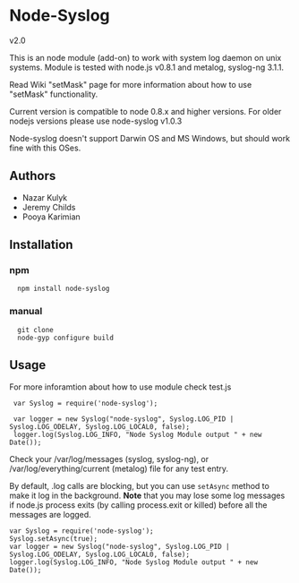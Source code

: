 # Node-Syslog

v2.0

This is an node module (add-on) to work with system log daemon on unix systems.
Module is tested with node.js v0.8.1 and metalog, syslog-ng 3.1.1.

Read Wiki "setMask" page for more information about how to use "setMask" functionality.


Current version is compatible to node 0.8.x and higher versions. For older nodejs versions please use node-syslog v1.0.3

Node-syslog doesn't support Darwin OS and MS Windows, but should work fine with this OSes.

## Authors

*   Nazar Kulyk
*   Jeremy Childs
*   Pooya Karimian

## Installation

### npm

      npm install node-syslog

### manual

      git clone
      node-gyp configure build

## Usage

For more inforamtion about how to use module check test.js

     var Syslog = require('node-syslog');
     
     var logger = new Syslog("node-syslog", Syslog.LOG_PID | Syslog.LOG_ODELAY, Syslog.LOG_LOCAL0, false);
     logger.log(Syslog.LOG_INFO, "Node Syslog Module output " + new Date());
     
Check your /var/log/messages (syslog, syslog-ng), or /var/log/everything/current (metalog) file for any test entry.

By default, .log calls are blocking, but you can use `setAsync` method to make it log in the background. **Note** that you may lose some log messages if node.js process exits (by calling process.exit or killed) before all the messages are logged.
	
	var Syslog = require('node-syslog');
	Syslog.setAsync(true);
	var logger = new Syslog("node-syslog", Syslog.LOG_PID | Syslog.LOG_ODELAY, Syslog.LOG_LOCAL0, false);
    logger.log(Syslog.LOG_INFO, "Node Syslog Module output " + new Date());

